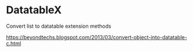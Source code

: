 # DatatableX
Convert list to datatable extension methods

https://beyondtechs.blogspot.com/2013/03/convert-object-into-datatable-c.html

